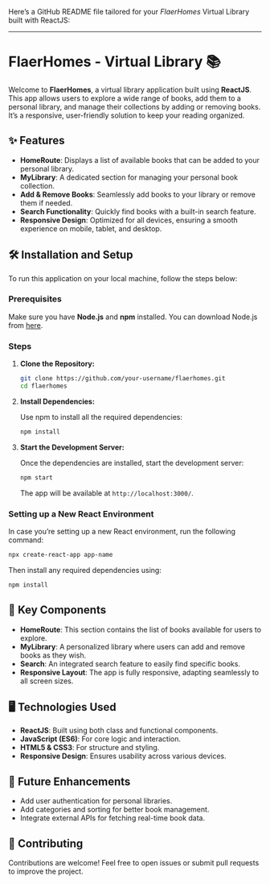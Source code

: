 Here’s a GitHub README file tailored for your *FlaerHomes* Virtual Library built with ReactJS:

---

# FlaerHomes - Virtual Library 📚

Welcome to **FlaerHomes**, a virtual library application built using **ReactJS**. This app allows users to explore a wide range of books, add them to a personal library, and manage their collections by adding or removing books. It’s a responsive, user-friendly solution to keep your reading organized.

## ✨ Features

- **HomeRoute**: Displays a list of available books that can be added to your personal library.
- **MyLibrary**: A dedicated section for managing your personal book collection.
- **Add & Remove Books**: Seamlessly add books to your library or remove them if needed.
- **Search Functionality**: Quickly find books with a built-in search feature.
- **Responsive Design**: Optimized for all devices, ensuring a smooth experience on mobile, tablet, and desktop.

## 🛠️ Installation and Setup

To run this application on your local machine, follow the steps below:

### Prerequisites

Make sure you have **Node.js** and **npm** installed. You can download Node.js from [here](https://nodejs.org/).

### Steps

1. **Clone the Repository:**

   ```bash
   git clone https://github.com/your-username/flaerhomes.git
   cd flaerhomes
   ```

2. **Install Dependencies:**

   Use npm to install all the required dependencies:

   ```bash
   npm install
   ```

3. **Start the Development Server:**

   Once the dependencies are installed, start the development server:

   ```bash
   npm start
   ```

   The app will be available at `http://localhost:3000/`.

### Setting up a New React Environment

In case you’re setting up a new React environment, run the following command:

```bash
npx create-react-app app-name
```

Then install any required dependencies using:

```bash
npm install
```

## 🔑 Key Components

- **HomeRoute**: This section contains the list of books available for users to explore.
- **MyLibrary**: A personalized library where users can add and remove books as they wish.
- **Search**: An integrated search feature to easily find specific books.
- **Responsive Layout**: The app is fully responsive, adapting seamlessly to all screen sizes.

## 🖥️ Technologies Used

- **ReactJS**: Built using both class and functional components.
- **JavaScript (ES6)**: For core logic and interaction.
- **HTML5 & CSS3**: For structure and styling.
- **Responsive Design**: Ensures usability across various devices.

## 🚀 Future Enhancements

- Add user authentication for personal libraries.
- Add categories and sorting for better book management.
- Integrate external APIs for fetching real-time book data.

## 🤝 Contributing

Contributions are welcome! Feel free to open issues or submit pull requests to improve the project.
